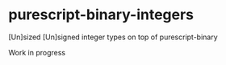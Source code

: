 # purescript-binary-integers
[Un]sized [Un]signed integer types on top of purescript-binary


Work in progress
